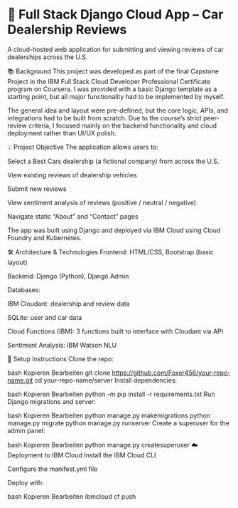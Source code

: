 # 🚗 Full Stack Django Cloud App – Car Dealership Reviews
A cloud-hosted web application for submitting and viewing reviews of car dealerships across the U.S.

📚 Background
This project was developed as part of the final Capstone Project in the IBM Full Stack Cloud Developer Professional Certificate program on Coursera. I was provided with a basic Django template as a starting point, but all major functionality had to be implemented by myself.

The general idea and layout were pre-defined, but the core logic, APIs, and integrations had to be built from scratch. Due to the course’s strict peer-review criteria, I focused mainly on the backend functionality and cloud deployment rather than UI/UX polish.

💡 Project Objective
The application allows users to:

Select a Best Cars dealership (a fictional company) from across the U.S.

View existing reviews of dealership vehicles

Submit new reviews

View sentiment analysis of reviews (positive / neutral / negative)

Navigate static “About” and “Contact” pages

The app was built using Django and deployed via IBM Cloud using Cloud Foundry and Kubernetes.

🛠 Architecture & Technologies
Frontend: HTML/CSS, Bootstrap (basic layout)

Backend: Django (Python), Django Admin

Databases:

IBM Cloudant: dealership and review data

SQLite: user and car data

Cloud Functions (IBM): 3 functions built to interface with Cloudant via API

Sentiment Analysis: IBM Watson NLU

🔧 Setup Instructions
Clone the repo:

bash
Kopieren
Bearbeiten
git clone https://github.com/Foxer456/your-repo-name.git
cd your-repo-name/server
Install dependencies:

bash
Kopieren
Bearbeiten
python -m pip install -r requirements.txt
Run Django migrations and server:

bash
Kopieren
Bearbeiten
python manage.py makemigrations
python manage.py migrate
python manage.py runserver
Create a superuser for the admin panel:

bash
Kopieren
Bearbeiten
python manage.py createsuperuser
☁️ Deployment to IBM Cloud
Install the IBM Cloud CLI

Configure the manifest.yml file

Deploy with:

bash
Kopieren
Bearbeiten
ibmcloud cf push
